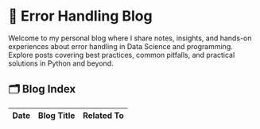 # 🚨 Error Handling Blog

Welcome to my personal blog where I share notes, insights, and hands-on experiences about error handling in Data Science and programming.  
Explore posts covering best practices, common pitfalls, and practical solutions in Python and beyond.

## 🗂️ Blog Index

| Date       | Blog Title           | Related To        |
|------------|---------------------|-------------------|
